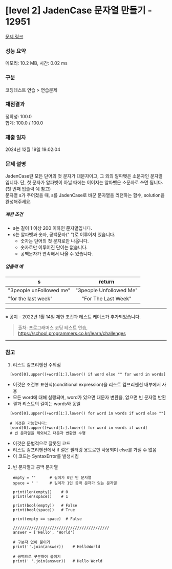 # [level 2] JadenCase 문자열 만들기 - 12951 

[문제 링크](https://school.programmers.co.kr/learn/courses/30/lessons/12951) 

### 성능 요약

메모리: 10.2 MB, 시간: 0.02 ms

### 구분

코딩테스트 연습 > 연습문제

### 채점결과

정확성: 100.0<br/>합계: 100.0 / 100.0

### 제출 일자

2024년 12월 19일 19:02:04

### 문제 설명

<p>JadenCase란 모든 단어의 첫 문자가 대문자이고, 그 외의 알파벳은 소문자인 문자열입니다. 단, 첫 문자가 알파벳이 아닐 때에는 이어지는 알파벳은 소문자로 쓰면 됩니다. (첫 번째 입출력 예 참고)<br>
문자열 s가 주어졌을 때, s를 JadenCase로 바꾼 문자열을 리턴하는 함수, solution을 완성해주세요.</p>

<h5>제한 조건</h5>

<ul>
<li>s는 길이 1 이상 200 이하인 문자열입니다.</li>
<li>s는 알파벳과 숫자, 공백문자(" ")로 이루어져 있습니다.

<ul>
<li>숫자는 단어의 첫 문자로만 나옵니다.</li>
<li>숫자로만 이루어진 단어는 없습니다.</li>
<li>공백문자가 연속해서 나올 수 있습니다.</li>
</ul></li>
</ul>

<h5>입출력 예</h5>
<table class="table">
        <thead><tr>
<th>s</th>
<th style="text-align: center">return</th>
</tr>
</thead>
        <tbody><tr>
<td>"3people unFollowed me"</td>
<td style="text-align: center">"3people Unfollowed Me"</td>
</tr>
<tr>
<td>"for the last week"</td>
<td style="text-align: center">"For The Last Week"</td>
</tr>
</tbody>
      </table>
<hr>

<p>※ 공지 - 2022년 1월 14일 제한 조건과 테스트 케이스가 추가되었습니다.</p>


> 출처: 프로그래머스 코딩 테스트 연습, https://school.programmers.co.kr/learn/challenges
---
### 참고
1. 리스트 컴프리헨션 주의점
  ```
    [word[0].upper()+word[1:].lower() if word else "" for word in words]
  ```
- 이것은 조건부 표현식(conditional expression)을 리스트 컴프리헨션 내부에서 사용
- 모든 word에 대해 실행되며, word가 있으면 대문자 변환을, 없으면 빈 문자열 반환
- 결과 리스트의 길이는 words와 동일
  
```
  [word[0].upper()+word[1:].lower() for word in words if word else ""]

  # 이것은 가능합니다:
  [word[0].upper()+word[1:].lower() for word in words if word]
  # 빈 문자열을 제외하고 대문자 변환만 수행
```
- 이것은 문법적으로 잘못된 코드
- 리스트 컴프리헨션에서 if 절은 필터링 용도로만 사용되며 else를 가질 수 없음
- 이 코드는 SyntaxError를 발생시킴

2. 빈 문자열과 공백 문자열
   ```
   empty = ''      # 길이가 0인 빈 문자열
   space = ' '     # 길이가 1인 공백 문자가 있는 문자열

   print(len(empty))    # 0
   print(len(space))    # 1

   print(bool(empty))   # False
   print(bool(space))   # True

   print(empty == space)  # False

   //////////////////////////////////////////
   answer = ['Hello', 'World']

   # 구분자 없이 붙이기
   print(''.join(answer))    # HelloWorld

   # 공백으로 구분하여 붙이기
   print(' '.join(answer))   # Hello World
   ```
